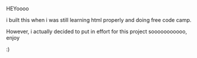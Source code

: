 HEYoooo

i built this when i was still learning html properly and doing free code camp.

However, i actually decided to put in effort for this project sooooooooooo, enjoy

:)
